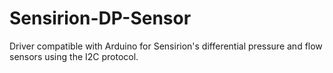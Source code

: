 Sensirion-DP-Sensor
===================

Driver compatible with Arduino for Sensirion's differential pressure and flow sensors using the I2C protocol. 
